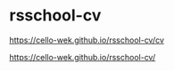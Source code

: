 # rsschool-cv

https://cello-wek.github.io/rsschool-cv/cv

https://cello-wek.github.io/rsschool-cv/
